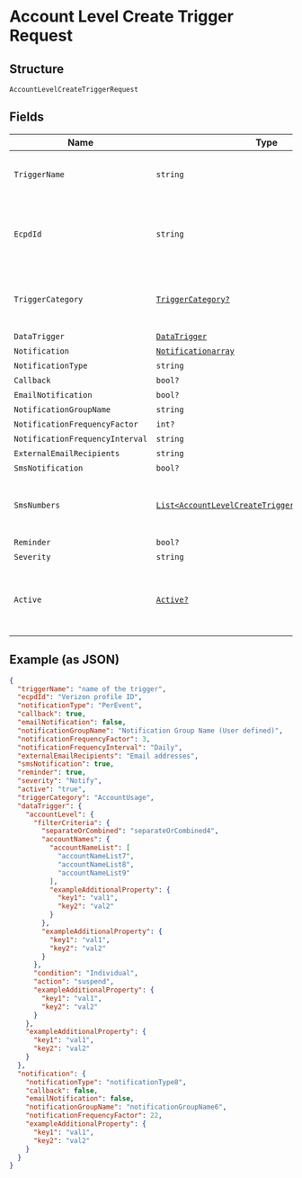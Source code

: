 
# Account Level Create Trigger Request

## Structure

`AccountLevelCreateTriggerRequest`

## Fields

| Name | Type | Tags | Description |
|  --- | --- | --- | --- |
| `TriggerName` | `string` | Optional | The user defined name of the trigger |
| `EcpdId` | `string` | Optional | The Enterprise Customer Profile Database ID |
| `TriggerCategory` | [`TriggerCategory?`](../../doc/models/trigger-category.md) | Optional | The type of trigger being created or modified |
| `DataTrigger` | [`DataTrigger`](../../doc/models/data-trigger.md) | Optional | - |
| `Notification` | [`Notificationarray`](../../doc/models/notificationarray.md) | Optional | - |
| `NotificationType` | `string` | Optional | - |
| `Callback` | `bool?` | Optional | - |
| `EmailNotification` | `bool?` | Optional | - |
| `NotificationGroupName` | `string` | Optional | - |
| `NotificationFrequencyFactor` | `int?` | Optional | - |
| `NotificationFrequencyInterval` | `string` | Optional | - |
| `ExternalEmailRecipients` | `string` | Optional | - |
| `SmsNotification` | `bool?` | Optional | - |
| `SmsNumbers` | [`List<AccountLevelCreateTriggerRequestSmsNumbers>`](../../doc/models/containers/account-level-create-trigger-request-sms-numbers.md) | Optional | This is List of a container for any-of cases. |
| `Reminder` | `bool?` | Optional | - |
| `Severity` | `string` | Optional | - |
| `Active` | [`Active?`](../../doc/models/active.md) | Optional | A flag to indicate of the trigger is active, true, or not, false |

## Example (as JSON)

```json
{
  "triggerName": "name of the trigger",
  "ecpdId": "Verizon profile ID",
  "notificationType": "PerEvent",
  "callback": true,
  "emailNotification": false,
  "notificationGroupName": "Notification Group Name (User defined)",
  "notificationFrequencyFactor": 3,
  "notificationFrequencyInterval": "Daily",
  "externalEmailRecipients": "Email addresses",
  "smsNotification": true,
  "reminder": true,
  "severity": "Notify",
  "active": "true",
  "triggerCategory": "AccountUsage",
  "dataTrigger": {
    "accountLevel": {
      "filterCriteria": {
        "separateOrCombined": "separateOrCombined4",
        "accountNames": {
          "accountNameList": [
            "accountNameList7",
            "accountNameList8",
            "accountNameList9"
          ],
          "exampleAdditionalProperty": {
            "key1": "val1",
            "key2": "val2"
          }
        },
        "exampleAdditionalProperty": {
          "key1": "val1",
          "key2": "val2"
        }
      },
      "condition": "Individual",
      "action": "suspend",
      "exampleAdditionalProperty": {
        "key1": "val1",
        "key2": "val2"
      }
    },
    "exampleAdditionalProperty": {
      "key1": "val1",
      "key2": "val2"
    }
  },
  "notification": {
    "notificationType": "notificationType8",
    "callback": false,
    "emailNotification": false,
    "notificationGroupName": "notificationGroupName6",
    "notificationFrequencyFactor": 22,
    "exampleAdditionalProperty": {
      "key1": "val1",
      "key2": "val2"
    }
  }
}
```

